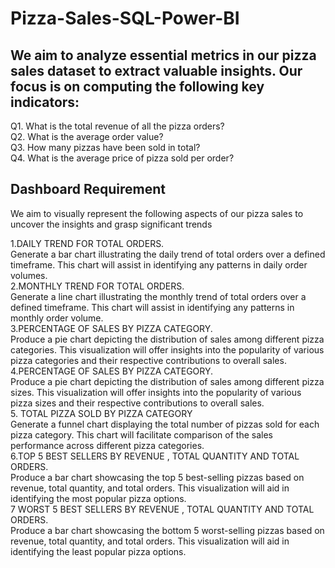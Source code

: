 # Pizza-Sales-SQL-Power-BI

## We aim to analyze essential metrics in our pizza sales dataset to extract valuable insights. Our focus is on computing the following key indicators: <br>

Q1. What is the total revenue of all the pizza orders?<br>
Q2. What is the average order value?<br>
Q3. How many pizzas have been sold in total?<br>
Q4. What is the average price of pizza sold per order?<br>




## Dashboard Requirement<br>
We aim to visually represent the following aspects of our pizza sales to uncover the insights and grasp significant trends<br>

1.DAILY TREND FOR TOTAL ORDERS.<br>
Generate a bar chart illustrating the daily trend of total orders over a defined timeframe. This chart will assist in identifying any patterns in daily order volumes.<br>
2.MONTHLY TREND FOR TOTAL ORDERS.<br>
Generate a line chart illustrating the monthly trend of total orders over a defined timeframe. This chart will assist in identifying any patterns in monthly order volume.<br>
3.PERCENTAGE OF SALES BY PIZZA CATEGORY.<br>
Produce a pie chart depicting the distribution of sales among different pizza categories. This visualization will offer insights into the popularity of various pizza categories and their 
respective contributions to overall sales.<br>
4.PERCENTAGE OF SALES BY PIZZA CATEGORY.<br>
Produce a pie chart depicting the distribution of sales among different pizza sizes. This visualization will offer insights into the popularity of various pizza sizes  and their 
respective contributions to overall sales.<br>
5. TOTAL PIZZA SOLD BY PIZZA CATEGORY<br>
Generate a funnel chart displaying the total number of pizzas sold for each pizza category. This chart will facilitate comparison of the sales performance across different pizza categories.<br>
6.TOP 5 BEST SELLERS BY REVENUE , TOTAL QUANTITY AND TOTAL ORDERS.<br>
Produce a bar chart showcasing the top 5 best-selling pizzas based on revenue, total quantity, and total orders. This visualization will aid in identifying the most popular pizza options.<br>
7 WORST 5 BEST SELLERS BY REVENUE , TOTAL QUANTITY AND TOTAL ORDERS.<br>
Produce a bar chart showcasing the bottom 5 worst-selling pizzas based on revenue, total quantity, and total orders. This visualization will aid in identifying the least  popular pizza options.<br>





   
   
